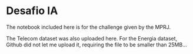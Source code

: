 # Desafio IA

The notebook included here is for the challenge given by the MPRJ.

The Telecom dataset was also uploaded here.
For the Energia dataset, Github did not let me upload it, requiring the file to be smaller than 25MB...
